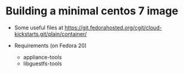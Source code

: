 # Building a minimal centos 7 image

- Some useful files at
  https://git.fedorahosted.org/cgit/cloud-kickstarts.git/plain/container/

- Requirements (on Fedora 20)
    - appliance-tools
    - libguestfs-tools
